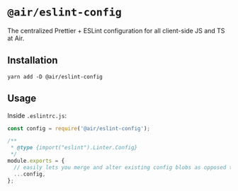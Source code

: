 # `@air/eslint-config`

The centralized Prettier + ESLint configuration for all client-side JS and TS at Air.

## Installation

`yarn add -D @air/eslint-config`

## Usage

Inside `.eslintrc.js`:

```js
const config = require('@air/eslint-config');

/**
 * @type {import("eslint").Linter.Config}
 */
module.exports = {
  // easily lets you merge and alter existing config blobs as opposed to using just the `extends` key
  ...config,
};
```
